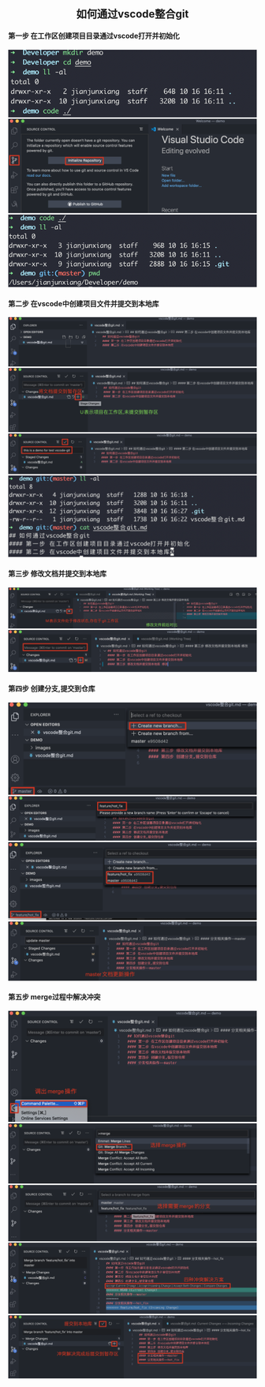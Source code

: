 ## <center>如何通过vscode整合git</center>
#### 第一步 在工作区创建项目目录通过vscode打开并初始化
![](./images/09.jpg)
![](./images/10.jpg)
![](./images/11.jpg)
#### 第二步 在vscode中创建项目文件并提交到本地库
![](./images/12.jpg)
![](./images/13.jpg)
![](./images/14.jpg)
![](./images/15.jpg)
#### 第三步 修改文档并提交到本地库
![](./images/16.jpg)
![](./images/17.jpg)
#### 第四步 创建分支,提交到仓库
![](./images/18.jpg)
![](./images/19.jpg)
![](./images/20.jpg)
![](./images/22.jpg)
#### 第五步 merge过程中解决冲突
![](./images/23.jpg)
![](./images/24.jpg)
![](./images/25.jpg)
![](./images/26.jpg)
![](./images/27.jpg)